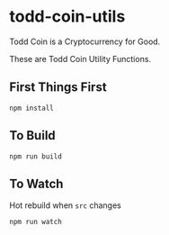 # todd-coin-utils

Todd Coin is a Cryptocurrency for Good.

These are Todd Coin Utility Functions.

## First Things First

`npm install`

## To Build

`npm run build`

## To Watch

Hot rebuild when `src` changes

`npm run watch`
